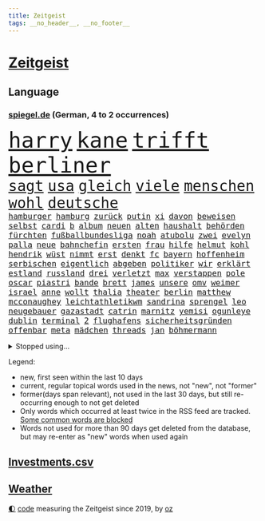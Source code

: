 ```yaml
---
title: Zeitgeist
tags: __no_header__, __no_footer__
---
```


# [Zeitgeist](https://oliz.io/zeitgeist/)

## Language

<h3><a href="https://www.spiegel.de" target="_blank">spiegel.de</a> (German, 4 to 2 occurrences)</h3>
<p style="font-family:monospace">
<span style="font-size:32pt"><a href="news_links.html#harry" class="current">harry</a></span>
<span style="font-size:32pt"><a href="news_links.html#kane" class="new">kane</a></span>
<span style="font-size:32pt"><a href="news_links.html#trifft" class="current">trifft</a></span>
<span style="font-size:32pt"><a href="news_links.html#berliner" class="current">berliner</a></span>
<br>
<span style="font-size:22pt"><a href="news_links.html#sagt" class="current">sagt</a></span>
<span style="font-size:22pt"><a href="news_links.html#usa" class="current">usa</a></span>
<span style="font-size:22pt"><a href="news_links.html#gleich" class="current">gleich</a></span>
<span style="font-size:22pt"><a href="news_links.html#viele" class="current">viele</a></span>
<span style="font-size:22pt"><a href="news_links.html#menschen" class="current">menschen</a></span>
<span style="font-size:22pt"><a href="news_links.html#wohl" class="current">wohl</a></span>
<span style="font-size:22pt"><a href="news_links.html#deutsche" class="current">deutsche</a></span>
<br>
<span style="font-size:12pt"><a href="news_links.html#hamburger" class="current">hamburger</a></span>
<span style="font-size:12pt"><a href="news_links.html#hamburg" class="current">hamburg</a></span>
<span style="font-size:12pt"><a href="news_links.html#zurück" class="current">zurück</a></span>
<span style="font-size:12pt"><a href="news_links.html#putin" class="current">putin</a></span>
<span style="font-size:12pt"><a href="news_links.html#xi" class="current">xi</a></span>
<span style="font-size:12pt"><a href="news_links.html#davon" class="current">davon</a></span>
<span style="font-size:12pt"><a href="news_links.html#beweisen" class="current">beweisen</a></span>
<span style="font-size:12pt"><a href="news_links.html#selbst" class="current">selbst</a></span>
<span style="font-size:12pt"><a href="news_links.html#cardi" class="new">cardi</a></span>
<span style="font-size:12pt"><a href="news_links.html#b" class="current">b</a></span>
<span style="font-size:12pt"><a href="news_links.html#album" class="current">album</a></span>
<span style="font-size:12pt"><a href="news_links.html#neuen" class="current">neuen</a></span>
<span style="font-size:12pt"><a href="news_links.html#alten" class="current">alten</a></span>
<span style="font-size:12pt"><a href="news_links.html#haushalt" class="current">haushalt</a></span>
<span style="font-size:12pt"><a href="news_links.html#behörden" class="current">behörden</a></span>
<span style="font-size:12pt"><a href="news_links.html#fürchten" class="current">fürchten</a></span>
<span style="font-size:12pt"><a href="news_links.html#fußballbundesliga" class="current">fußballbundesliga</a></span>
<span style="font-size:12pt"><a href="news_links.html#noah" class="current">noah</a></span>
<span style="font-size:12pt"><a href="news_links.html#atubolu" class="current">atubolu</a></span>
<span style="font-size:12pt"><a href="news_links.html#zwei" class="current">zwei</a></span>
<span style="font-size:12pt"><a href="news_links.html#evelyn" class="current">evelyn</a></span>
<span style="font-size:12pt"><a href="news_links.html#palla" class="current">palla</a></span>
<span style="font-size:12pt"><a href="news_links.html#neue" class="current">neue</a></span>
<span style="font-size:12pt"><a href="news_links.html#bahnchefin" class="new">bahnchefin</a></span>
<span style="font-size:12pt"><a href="news_links.html#ersten" class="current">ersten</a></span>
<span style="font-size:12pt"><a href="news_links.html#frau" class="current">frau</a></span>
<span style="font-size:12pt"><a href="news_links.html#hilfe" class="current">hilfe</a></span>
<span style="font-size:12pt"><a href="news_links.html#helmut" class="current">helmut</a></span>
<span style="font-size:12pt"><a href="news_links.html#kohl" class="current">kohl</a></span>
<span style="font-size:12pt"><a href="news_links.html#hendrik" class="current">hendrik</a></span>
<span style="font-size:12pt"><a href="news_links.html#wüst" class="current">wüst</a></span>
<span style="font-size:12pt"><a href="news_links.html#nimmt" class="current">nimmt</a></span>
<span style="font-size:12pt"><a href="news_links.html#erst" class="current">erst</a></span>
<span style="font-size:12pt"><a href="news_links.html#denkt" class="current">denkt</a></span>
<span style="font-size:12pt"><a href="news_links.html#fc" class="current">fc</a></span>
<span style="font-size:12pt"><a href="news_links.html#bayern" class="current">bayern</a></span>
<span style="font-size:12pt"><a href="news_links.html#hoffenheim" class="current">hoffenheim</a></span>
<span style="font-size:12pt"><a href="news_links.html#serbischen" class="new">serbischen</a></span>
<span style="font-size:12pt"><a href="news_links.html#eigentlich" class="current">eigentlich</a></span>
<span style="font-size:12pt"><a href="news_links.html#abgeben" class="current">abgeben</a></span>
<span style="font-size:12pt"><a href="news_links.html#politiker" class="current">politiker</a></span>
<span style="font-size:12pt"><a href="news_links.html#wir" class="current">wir</a></span>
<span style="font-size:12pt"><a href="news_links.html#erklärt" class="current">erklärt</a></span>
<span style="font-size:12pt"><a href="news_links.html#estland" class="current">estland</a></span>
<span style="font-size:12pt"><a href="news_links.html#russland" class="current">russland</a></span>
<span style="font-size:12pt"><a href="news_links.html#drei" class="current">drei</a></span>
<span style="font-size:12pt"><a href="news_links.html#verletzt" class="current">verletzt</a></span>
<span style="font-size:12pt"><a href="news_links.html#max" class="current">max</a></span>
<span style="font-size:12pt"><a href="news_links.html#verstappen" class="current">verstappen</a></span>
<span style="font-size:12pt"><a href="news_links.html#pole" class="current">pole</a></span>
<span style="font-size:12pt"><a href="news_links.html#oscar" class="current">oscar</a></span>
<span style="font-size:12pt"><a href="news_links.html#piastri" class="current">piastri</a></span>
<span style="font-size:12pt"><a href="news_links.html#bande" class="current">bande</a></span>
<span style="font-size:12pt"><a href="news_links.html#brett" class="current">brett</a></span>
<span style="font-size:12pt"><a href="news_links.html#james" class="current">james</a></span>
<span style="font-size:12pt"><a href="news_links.html#unsere" class="current">unsere</a></span>
<span style="font-size:12pt"><a href="news_links.html#omv" class="new">omv</a></span>
<span style="font-size:12pt"><a href="news_links.html#weimer" class="current">weimer</a></span>
<span style="font-size:12pt"><a href="news_links.html#israel" class="current">israel</a></span>
<span style="font-size:12pt"><a href="news_links.html#anne" class="current">anne</a></span>
<span style="font-size:12pt"><a href="news_links.html#wollt" class="new">wollt</a></span>
<span style="font-size:12pt"><a href="news_links.html#thalia" class="new">thalia</a></span>
<span style="font-size:12pt"><a href="news_links.html#theater" class="current">theater</a></span>
<span style="font-size:12pt"><a href="news_links.html#berlin" class="current">berlin</a></span>
<span style="font-size:12pt"><a href="news_links.html#matthew" class="current">matthew</a></span>
<span style="font-size:12pt"><a href="news_links.html#mcconaughey" class="new">mcconaughey</a></span>
<span style="font-size:12pt"><a href="news_links.html#leichtathletikwm" class="current">leichtathletikwm</a></span>
<span style="font-size:12pt"><a href="news_links.html#sandrina" class="new">sandrina</a></span>
<span style="font-size:12pt"><a href="news_links.html#sprengel" class="new">sprengel</a></span>
<span style="font-size:12pt"><a href="news_links.html#leo" class="current">leo</a></span>
<span style="font-size:12pt"><a href="news_links.html#neugebauer" class="new">neugebauer</a></span>
<span style="font-size:12pt"><a href="news_links.html#gazastadt" class="current">gazastadt</a></span>
<span style="font-size:12pt"><a href="news_links.html#catrin" class="new">catrin</a></span>
<span style="font-size:12pt"><a href="news_links.html#marnitz" class="new">marnitz</a></span>
<span style="font-size:12pt"><a href="news_links.html#yemisi" class="current">yemisi</a></span>
<span style="font-size:12pt"><a href="news_links.html#ogunleye" class="current">ogunleye</a></span>
<span style="font-size:12pt"><a href="news_links.html#dublin" class="current">dublin</a></span>
<span style="font-size:12pt"><a href="news_links.html#terminal" class="current">terminal</a></span>
<span style="font-size:12pt"><a href="news_links.html#2" class="current">2</a></span>
<span style="font-size:12pt"><a href="news_links.html#flughafens" class="new">flughafens</a></span>
<span style="font-size:12pt"><a href="news_links.html#sicherheitsgründen" class="new">sicherheitsgründen</a></span>
<span style="font-size:12pt"><a href="news_links.html#offenbar" class="current">offenbar</a></span>
<span style="font-size:12pt"><a href="news_links.html#meta" class="current">meta</a></span>
<span style="font-size:12pt"><a href="news_links.html#mädchen" class="current">mädchen</a></span>
<span style="font-size:12pt"><a href="news_links.html#threads" class="new">threads</a></span>
<span style="font-size:12pt"><a href="news_links.html#jan" class="current">jan</a></span>
<span style="font-size:12pt"><a href="news_links.html#böhmermann" class="current">böhmermann</a></span>
</p>
<details>
<summary>Stopped using...</summary>
<p class="former" style="font-size:12pt">
aufmerksamkeit(1793) corona(1793) investoren(1793) kämpfte(1793) material(1793) vertrag(1793) zeugen(1793) bietet(1792) leichter(1792) versorgt(1792) höher(1791) märz(1791) schwarzen(1791) kurzem(1790) schneller(1790) statement(1790) überlebte(1790) 50000(1789) besucht(1789) bisherige(1789) krankenhäuser(1789) schleswigholstein(1789) sprache(1789) standort(1789) tschechien(1789) umfeld(1789) ard(1788) beispielen(1788) dauern(1788) egal(1788) kochen(1788) kolumnist(1788) skandal(1788) ungewöhnlich(1788) vermeiden(1788) übergriffe(1788) angeklagte(1787) arbeitsplatz(1787) kriminelle(1787) la(1787) radikale(1787) versteigert(1787) willen(1787) 37(1786) beschwerden(1786) einstieg(1786) favoriten(1786) florian(1786) grad(1786) riss(1786) begleitet(1785) folgte(1785) geboren(1785) i(1785) konflikte(1785) appell(1784) gefährden(1784) juni(1784) unbekannten(1784) versprochen(1784) starten(1783) vorübergehend(1783) weltweite(1783) tonnen(1782) verschiebt(1782) demonstrationen(1781) kleines(1781) unterstützer(1781) wies(1781) endgültig(1780) ermöglichen(1780) geklärt(1780) entsetzen(1779) inflation(1779) wähler(1779) zusammenhang(1779) null(1778) philipp(1778) beiträge(1777) springt(1776) verbindet(1776) klären(1775) gesamten(1773) nerven(1773) aktivistin(1771) schnellen(1769) bestmarke(1768) analysiert(1766) hoffnungen(1765) holocaust(1764) gelandet(1758) ältere(1758) verständnis(1752) günther(1740) konzert(1739) übrig(1600) interessen(1591) finanziert(1590) lehren(1547) kleidung(1528) volk(1527) freigesprochen(1519) verurteilung(1510) gestern(1482) stehlen(1463) spiegelkorrespondent(1438) älteste(1427) einschätzungen(1420) volksverhetzung(1414) front(1371) ring(1332) spektakel(1330) desto(1324) emotionalen(1307) 2014(1304) ordnet(1300) jennifer(1278) brandenburger(1267) iranische(1255) flüchten(1254) fox(1250) zentrale(1215) kaffee(1181) maschine(1178) jugendlicher(1177) misshandelt(1174) entfernen(1154) hände(1116) gerechtfertigt(1094) nationaltrainer(1075) auszeichnung(1054) künstlicher(1047) ulm(1028) muster(1000) steigern(999) verwendet(990) kongo(980) mag(980) landwirte(956) weimar(949) startups(948) schöner(938) kleinere(935) loswerden(926) höhepunkt(911) betreiben(901) errichten(895) angerichtet(885) kollidiert(882) 13jährige(880) kleinflugzeug(873) massenhaft(865) fisch(861) straßenverkehr(857) urlauber(856) spaniens(852) seltsame(847) gehandelt(831) lebensgefährlich(830) gelände(829) kurzer(816) sächsischen(809) rechtsextremer(807) langjährigen(795) warnungen(793) queere(790) erderwärmung(787) lagen(777) schönste(774) geprüft(761) netanyahus(761) seltener(761) genossen(747) digitalen(746) alaska(741) dirk(739) goldenen(731) 24jährige(730) fußballfans(723) achtzigerjahren(719) zurückhaltend(713) einander(710) oppositionspolitiker(706) demokratischen(704) waffenruhe(698) 85(693) gerechnet(690) mancherorts(675) wahlsieg(673) klingen(662) influencerin(653) golden(644) kostenlos(644) produzent(643) haftstrafen(642) bereichen(638) beleidigungen(631) zurückgekehrt(630) abgeordneter(620) umstrittenes(620) zurückgewiesen(613) eilantrag(612) passagier(596) audi(590) finanzielle(580) harvey(571) mats(570) offenbaren(570) gefälschte(568) hummels(566) mallorca(558) verzögern(554) sitze(551) einfacher(549) möglichkeit(542) georg(538) ersatz(535) überlassen(531) messerangriff(525) bgh(524) faktencheck(518) gesteht(514) getreten(511) fahrrad(510) elefanten(508) größtes(505) bereut(504) escooter(503) akteure(501) sticht(500) bräuchte(499) mischt(494) ablauf(493) versuchter(493) ungewollt(492) telekom(491) grenzkontrollen(489) besuchte(486) flüchtlingslager(483) sprecher(483) kryptowährung(481) liest(478) gewusst(476) bilden(473) regensburg(470) gemessen(464) jeweils(463) stiegen(463) cartoonisten(462) palästinensern(462) regierungspartei(458) ereignisse(453) allmählich(449) nervös(447) gesteuert(440) enttäuschung(434) umsatz(433) unsicher(432) kümmern(431) zeug(431) strebt(430) usmilitär(428) extremen(427) feuert(427) auftritten(425) westküste(425) verfehlt(424) erkunden(422) zerstörten(416) verstorben(402) merz'(401) 130(400) coronavirus(396) telefoniert(396) rechtsextrem(393) uspolitik(391) klimakonferenz(390) geheimdienste(389) northvolt(389) britin(385) one(384) liveblog(381) staatsoberhaupt(378) australische(375) gianni(374) infantino(374) parallelen(368) verbannt(368) schwedischen(367) 007(363) ungewiss(361) trost(360) zuständig(360) versorgen(358) überwacht(358) cem(356) özdemir(356) doku(354) feuerpause(354) teuersten(351) staatliche(348) namibia(347) blume(346) katastrophal(346) begrüßt(345) mittelalter(342) absolute(341) erholung(340) bezos(337) geladen(337) prangert(337) sehnsucht(336) härteren(335) hof(333) morgens(331) unterschiedliche(330) konten(329) mängel(329) green(328) mohamed(328) gemeinde(326) zulasten(326) paderborn(324) sven(324) superkraft(323) apps(318) autorinnen(317) traditionellen(317) gedenkt(316) klubwm(316) usverteidigungsminister(311) vorstellungen(311) dunkelheit(307) zunehmende(307) meteorologen(306) zustände(306) anfühlt(305) hauptdarsteller(304) auskommen(303) ultimatum(301) gefährdung(296) mittagessen(296) odessa(296) weinstein(296) schadet(293) brasilianer(287) überfallen(287) gefängnisstrafe(282) queeren(281) fraktionschef(279) zwingen(279) konferenz(273) marius(272) eingeschaltet(271) medizinstudium(270) zehntausenden(270) südkoreas(269) entfacht(266) begreifen(265) mandat(265) schlange(265) bielefeld(264) lasse(262) rebellen(262) bußgelder(260) wirtz(260) bonn(258) unabhängig(258) mache(257) brutaler(255) ordnung(253) bewusstlos(252) brad(252) chaotische(252) herrschaft(252) pitt(252) steffi(251) füllen(250) strategisch(250) skurrile(249) absolut(248) aktive(248) lieferung(248) südwesten(248) verwirrung(248) community(246) faktoren(246) mythos(245) natochef(244) schattenflotte(243) kindes(241) gefährdete(240) abgeschlossen(234) beliebtes(234) gewöhnen(233) arte(232) trinkwasser(231) lieferten(228) ältester(228) kümmert(223) neigt(223) promille(223) wirtschaftsleistung(223) aufzunehmen(222) vage(222) begegnet(221) eurozone(221) gefechten(221) grill(221) zweites(221) mütterrente(220) angefeindet(219) waldbränden(219) atomkraftwerk(217) getrennte(216) unterrichtet(216) bauch(215) besseres(215) gift(212) ushauptstadt(212) boykottiert(211) fifapräsident(211) berge(210) blog(210) einzuschränken(209) fußgänger(209) massenentlassungen(209) vorbereitungen(209) ostdeutsche(208) wilder(207) schärfe(206) weltspitze(206) hannah(205) sand(205) 1945(204) 60jährige(204) ausschließen(204) nützt(202) durften(200) entscheidender(200) lagern(200) liveanalyse(199) steuererklärung(198) kapitel(197) stürmen(197) fedchef(196) billigware(195) berechnung(194) sicherer(194) voice(194) cannes(192) entwickelten(192) katastrophale(192) staats(191) käse(190) zugenommen(189) darfur(188) eingestochen(188) heißer(188) 26jährigen(187) generalstaatsanwaltschaft(186) friedensabkommen(185) oval(185) ulrich(184) momenten(182) ausrücken(181) usvizepräsident(181) benutzt(180) karlheinz(180) newsupdate(180) tiefsten(180) verschwindet(180) gefangenenaustausch(179) lahme(179) barbara(178) dokumentarfilm(178) warfen(177) attraktiv(176) grok(175) ausflug(174) hochrangige(173) schiebt(172) steuergeld(172) zecken(172) küstenwache(171) bestsellerautorin(170) bröckelt(170) vernichten(169) vorliegt(168) verarbeitet(167) verpflichtungen(167) agenten(166) bestehenden(166) ansatz(165) gerichtet(165) haifa(165) prozesse(165) ukrainerusslandkrieg(165) ungewöhnliches(165) linda(164) massaker(164) toronto(164) spätestens(163) übung(163) enfant(162) schürt(162) terrible(162) unterliegen(162) extennisstar(161) livestreams(160) ron(160) nutzten(158) wandte(158) neapel(157) 1995(156) wartezeiten(156) anerkannt(155) flüsse(155) miguel(155) bauer(154) amazonasgebiet(153) cincinnati(153) schwimmerin(152) besprechen(151) verabschiedete(150) aufgegriffen(149) covid(149) angezündet(148) begleiten(148) begriffe(148) hurra(148) ukrainegespräche(148) warschau(148) abtreibungsrecht(147) ernennt(147) parade(147) urteilte(147) c(146) mikrofon(146) sperrung(146) wetterte(146) boykott(145) verteidigungspolitiker(145) 61(144) gletscher(144) schmelzen(144) wirtschaftlicher(144) kündigten(143) amtsvorgänger(142) breite(142) hilfsorganisationen(142) chan(141) weitaus(141) pünktlicher(140) klang(139) nürnberger(139) hoffmann(138) strompreise(137) nützliche(136) sturzfluten(135) verehrt(135) abwechslung(133) aggressiv(133) bewegenden(133) seltenheit(133) vorrang(133) kremlherrscher(132) sofortiger(132) 8500(131) begünstigt(131) genf(130) masters(130) explodierte(129) summen(129) wassersparen(129) überfüllte(129) vorfeld(128) haftbefehle(127) norddeutsche(127) weiterspielen(127) information(126) irreführende(126) rädern(126) street(126) wachsendes(126) bauwerk(125) coman(125) eindeutige(125) gym(125) unruhen(125) erkenntnis(124) gedächtnis(124) jackie(124) rüstungsgüter(124) bewährungsstrafen(123) graffiti(123) waschbären(123) elena(121) telegram(121) vereinbarte(121) 87(120) pistole(120) treue(120) fischen(119) geheimtreffen(119) ronald(119) turniere(119) feier(118) joel(118) beantragen(116) ferien(116) laune(116) kaschmir(115) aß(114) bundesstaaten(114) susanne(114) usjustizministerium(114) 1970(113) notenbankchef(113) schleppend(113) uswirtschaft(113) einflussreichsten(112) vorfahren(112) blauen(111) zigaretten(111) bewusstlosigkeit(110) mittelalters(110) stadtverwaltung(110) verfassungsschutzes(110) weihnachten(110) gewohnheit(109) stone(109) 400000(108) gewähren(108) beilegen(107) missverständnis(107) routen(107) teures(107) benehmen(106) überwunden(106) landesgrenzen(105) till(105) befeuert(104) bestimmter(104) csd(104) schwarzer(104) blamage(103) blitz(103) kleidungsstück(103) konto(103) mythen(103) renten(103) spdbundestagsfraktion(103) unangenehme(103) bestände(102) erpressbar(102) katze(102) anrufer(101) befördern(101) bell(101) ablösen(100) femizid(100) antisemitisch(99) denke(99) dachten(98) bucht(97) forschen(97) ukrainetreffen(97) verstößt(97) verstärkung(96) 15000(95) mitreißend(95) mordfall(95) duo(94) irren(94) untersagen(94) kaufte(93) miene(93) plagegeister(93) vermüllte(93) anrufen(92) anwesend(92) lebenswerk(92) party(92) regenbogenflagge(92) schlechtes(92) tasche(92) vollzeit(92) 320(91) 739(91) coldplay(91) prominenz(91) sonnencreme(91) bemerkung(90) booten(90) elektronisches(90) importiert(90) schlussstrich(90) spucken(90) transformation(90) verschwörungstheorien(90) beanspruchen(89) internetzugang(89) juristen(89) rückenwind(89) staatsdiener(89) chiquita(88) eigenheim(88) fahrgast(88) mähroboter(88) tasse(88) brasilianischen(87) elfjähriger(87) küchenmesser(87) mitarbeitenden(87) pitzke(87) vorfreude(87) zugeständnissen(87) cnn(86) falschaussage(86) kippe(86) notlanden(86) optimismus(86) population(86) recycling(86) rennwagen(86) untersuchungsausschuss(86) auszubauen(85) chancengleichheit(85) ernähren(85) koblenz(85) leuchtturm(85) passau(85) reichweite(85) verstand(85) westdeutschen(85) 17000(84) bevölkern(84) geklaut(84) keymer(84) schachspieler(84) umgestellt(84) basketballnationalspielerin(83) christopher(83) hinein(83) nowitzki(83) tropischer(83) unobericht(83) wnba(83) batteriezellhersteller(82) easyjet(82) gerede(82) literaturauszeichnung(82) moralisch(82) objekt(82) ohren(82) renée(82) außenministeriums(81) daheim(81) familienurlaub(81) infos(81) milliardenloch(81) richardson(81) topdiplomat(81) beratung(80) bizarren(80) buchbar(80) dorfes(80) fotografie(80) stiften(80) vergisst(80) beleidigung(79) energiekosten(79) gegessen(79) anwärter(78) erwürgt(78) labourregierung(78) lieblingswort(78) mittelalterliche(78) papiere(78) umziehen(78) zehnjährigen(78) explodieren(77) lok(77) prosor(77) saudis(77) trainers(77) bern(76) drogenszene(76) 84jähriger(75) goldman(75) knobloch(75) sachs(75) spitzenpolitiker(75) verursachte(75) übertragen(75) geologe(74) spezielles(74) trottel(74) dumm(73) hauseigentümer(73) nordeuropa(73) pilger(73) primaten(73) verstorbener(73) verstreut(73) championsleaguesieger(72) gewaltbereite(72) heilbronn(72) kampffahrzeuge(72) spiegelkorrespondenten(72) absichern(71) filmgeschichte(71) fußballtransferticker(71) justus(71) ligen(71) suggerieren(71) südamerikanische(71) vornehmen(71) weltrangliste(71) dna(70) gustavo(70) helsinki(70) hermann(70) marokko(70) neffe(70) petro(70) abdulmohsen(69) ausgebüxtes(69) billy(69) extras(69) implantat(69) medizinstudierende(69) taleb(69) abstürzte(68) durchschnittliche(68) innere(68) pirmasens(68) verwundete(68) anwohnern(67) fortzusetzen(67) hitzewelle(67) marina(67) bedrohlich(66) brüchig(66) hochstaplerin(65) letzterer(65) litauische(65) peiniger(65) schaulustige(65) tweets(65) tätig(65) uribe(65) foodwatch(64) genehmigte(64) lampedusa(64) mathias(64) verbraucherorganisation(64) zonen(64) altersgrenze(63) amazongründer(63) aussagt(63) befasst(63) gesperrten(63) marschflugkörper(63) geschüttelt(62) positiver(62) prinzip(62) schlimmeres(62) bratwurst(61) dm(61) grundfesten(61) ausfechten(60) ausschreibung(60) bahnübergang(60) crewmitglieder(60) dreijährigen(60) freibad(60) regie(60) reiners(60) zugverkehr(60) ärgert(60) 120000(59) finanzamt(59) gelockt(59) neunjährigen(59) pam(59) ramos(59) schwitzt(59) griechische(58) pannen(58) strand(58) usschauspielerin(58) reumütig(57) verdrängt(57) westlichen(57) angereichertes(56) days(56) dienstleistungen(56) sanieren(56) sensible(56) ulli(56) 39(55) alisha(55) lehmann(55) socialmediaverbot(55) 2031(54) entsenden(54) gruppenphase(54) planlosigkeit(54) weltmarke(54) antony(53) armenien(53) befrieden(53) forschungen(53) heruntergefahren(53) müllentsorgung(53) sicherheitsgefühl(53) tiktoker(53) vernichtet(53) borg(52) drogenkartelle(52) høiby(52) mettemarit(52) rekordhoch(52) versöhnt(52) zerteilt(52) aserbaidschan(51) badegäste(51) südeuropa(51) unachtsam(51) verärgert(51) 383(50) brisanten(50) natürliche(50) tierpark(50) todesfällen(50) abos(49) féréba(49) gewaltsam(49) koné(49) sauberkeit(49) deepseek(48) diva(48) dynamik(48) hat's(48) homo(48) insolventen(48) krokodil(48) neandertaler(48) rotenburg(48) sapiens(48) tibet(48) volkswirtschaften(48) berufseinsteiger(47) holland(47) unnachgiebig(47) wilden(47) attraktionen(46) erfurt(46) fluminense(46) fußballstar(46) geheimdienstinformationen(46) 42000(44) champagner(44) diogo(44) fiese(44) jota(44) packendes(44) schwor(44) stemmt(44) unterschätzen(44) valentin(44) ausfuhren(43) bademeister(43) bemühen(43) gründlich(43) knallt(43) neuseelands(43) nils(43) profifußballer(43) akw(42) christin(42) chrupalla(42) feilen(42) izmir(42) tennisturnier(42) verbotenen(42) willkür(42) 78(41) discounter(41) heimlicher(41) sharon(41) sturzflut(41) atommüll(40) gianluigi(40) sprichwort(40) vernunft(40) ärztlich(40) kaufanreize(39) kukies(39) köhler(39) profikarriere(39) psychiatrischen(39) ware(39) abstimmungen(38) afdchef(38) anzeichen(38) erlässt(38) initiatoren(38) parteizentrale(38) carolina(37) from(37) haustiere(37) nächtlichem(37) populären(37) sofortige(37) eskalierten(36) pasta(36) unterhält(36) boxkampf(35) dormagen(35) feuerwerk(35) nobody(35) offenbach(35) wahrhaben(35) weltranglistenerste(35) bekennen(34) bernd(34) nius(34) präsentierte(34) swatch(34) zutritt(34) aufwendige(33) bildschirme(33) coldplaykonzert(33) erstellen(33) jva(33) mobil(33) nordwesten(33) rettungsversuch(33) befürworter(32) frauchen(32) gewittern(32) managers(32) rebellenmiliz(32) schönzureden(32) usedom(32) überschätzen(32) bahnchef(31) bitcoin(31) bondi(31) lutz(31) schulkinder(31) zensur(31) ähnlicher(31) aufprall(30) bikini(30) elfmeterschießen(30) enthüllen(30) gastgewerbe(30) holzkirche(30) polizeieinsätze(30) schutzwall(30) umsätze(30) wasserkraftwerk(30) 14000(29) abtreibungen(29) ausgebüxt(29) dichtmachen(29) harmlosen(29) präsidentengattin(29) schmerzhafte(29) zwölften(29) boten(28) ersatzbus(28) filmten(28) friedensdeal(28) keßler(28) lastwagen(28) schätzen(28) siebziger(28) spekulieren(28) weiterführen(28) zehnmal(28) alarmierend(27) chatgpthersteller(27) erdrutsche(27) escooterunfall(27) niederländischer(27) stigmatisiert(27) unerwünscht(27) wasserqualität(27) wüste(27) alexandre(26) empfinde(26) force(26) herstellung(26) idiot(26) millionenstrafe(26) oslo(26) personalchefin(26) salvini(26) sexualstraftäters(26) wachmann(26) forest(25) neckar(25) william(25) kultfigur(24) monica(24) naturkatastrophe(24) stellwerk(24) zusagen(24) geboten(23) hirnerkrankung(23) nachrede(23) schönheitsoperationen(23) zweifellos(23) übler(23) aufklären(22) aufzeichnungen(22) festspiele(22) festspielen(22) gespeichert(22) gräben(22) weichen(22) b’tselem(21) cambridge(21) mattia(21) schmetterlinge(21) spendete(21) 68000(20) deutete(20) firmengelände(20) ständigen(20) briefe(19) clown(19) dmitrij(19) drückt(19) manching(19) spdfinanzminister(19) 750(18) epsteinaffäre(18) ferngesteuerte(18) ghislaine(18) heben(18) journalistinnen(18) maxwell(18) unfallort(18) vermeintliches(18) 104(17) vogue(17) zuschneiden(17) belarussischen(16) dreißig(16) tschechischen(16) jüdischer(15) nass(15) römer(15) spiderman(15) tödliches(15) vorfällen(15) afdkandidat(13) anleger(13) aufrichtig(13) berechtigt(13) jason(13) momoa(13) sonnenlicht(13) texanische(13) bundeskanzlerin(12) gate(12) gequält(12) patzer(12) tätern(12) umsatzrückgang(12) verzögerten(12) vierköpfige(12) altman(11) auszutragen(11) durchführen(11) enttäuschende(11) platte(11) reid(11) sam(11) schwache(11) strafverfahren(11) waffenexporten(11)
</p>
</details>
<p>Legend:
<ul>
<li><span class="new">new</span>, first seen within the last 10 days</li>
<li><span class="current">current</span>, regular topical words used in the news, not "new", not "former"</li>
<li><span class="former">former(days span relevant)</span>, not used in the last 30 days, but still re-occurring enough to not get deleted</li>
<li>Only words which occurred at least twice in the RSS feed are tracked. <a href="language/filters.py">Some common words are blocked</a></li>
<li>Words not used for more than 90 days get deleted from the database, but may re-enter as "new" words when used again</li>
</ul>
</p>

## [Investments](investments.html)[.csv](investments.csv)

## [Weather](weather.html)

<footer>
<a href="javascript:toggleTheme()" class="nav">🌓</a>
<a href="https://github.com/ooz/zeitgeist">code</a> measuring the Zeitgeist since 2019, by <a href="https://oliz.io">oz</a>
</footer>
